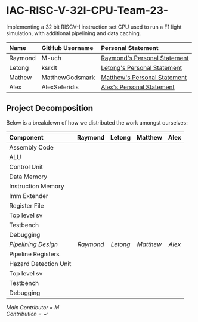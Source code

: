 # IAC-RISC-V-32I-CPU-Team-23-
Implementing a 32 bit RISCV-I instruction set CPU used to run a F1 light simulation, with additional pipelining and data caching.

| Name    | GitHub Username | Personal Statement                                              |
| :-----  | :-------------  | :------------------                                             |
| Raymond | M-uch           | [Raymond's Personal Statement](/Personal_Statements/Raymond.md) |
| Letong  | ksrxlt          | [Letong's Personal Statement](/Personal_Statements/Letong.md)   |
| Mathew  | MatthewGodsmark | [Matthew's Personal Statement](/Personal_Statements/Matthew.md) |
| Alex    | AlexSeferidis   | [Alex's Personal Statement](/Personal_Statments/Alex.md)        |

Project Decomposition
---
Below is a breakdown of how we distributed the work amongst ourselves:

| Component         | Raymond   | Letong   | Matthew   | Alex   |
| :---------        | :-------: | :------: | :-------: | :----: |
| Assembly Code     |           |          |           |        |
| ALU               |           |          |           |        |   
| Control Unit      |           |          |           |        |   
| Data Memory       |           |          |           |        |     
| Instruction Memory|           |          |           |        |
| Imm Extender      |           |          |           |        |
| Register File     |           |          |           |        |
| Top level sv      |           |          |           |        |
| Testbench         |           |          |           |        |
| Debugging         |           |          |           |        |
|*Pipelining Design*| *Raymond* | *Letong* | *Matthew* | *Alex* |
| Pipeline Registers|           |          |           |        |
| Hazard Detection Unit|        |          |           |        |
| Top level sv      |           |          |           |        |
| Testbench         |           |          |           |        |
| Debugging         |           |          |           |        |

*Main Contributor = M*   
*Contribution = ✓*


